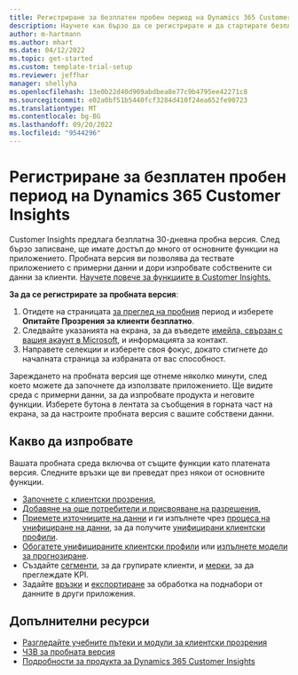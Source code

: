 ```yaml
---
title: Регистриране за безплатен пробен период на Dynamics 365 Customer Insights
description: Научете как бързо да се регистрирате и да стартирате безплатна пробна версия на Customer Insights. Разгледайте приложението и намерете допълнителни ресурси за обучение.
author: m-hartmann
ms.author: mhart
ms.date: 04/12/2022
ms.topic: get-started
ms.custom: template-trial-setup
ms.reviewer: jeffhar
manager: shellyha
ms.openlocfilehash: 13e0b22d40d909abdbea8e77c9b4795ee42271c8
ms.sourcegitcommit: e02a0bf51b5440fcf3284d410f24ea652fe90723
ms.translationtype: MT
ms.contentlocale: bg-BG
ms.lasthandoff: 09/20/2022
ms.locfileid: "9544296"
---
```

# <a name="sign-up-for-a-free-dynamics-365-customer-insights-trial"></a>Регистриране за безплатен пробен период на Dynamics 365 Customer Insights

Customer Insights предлага безплатна 30-дневна пробна версия. След бързо записване, ще имате достъп до много от основните функции на приложението. Пробната версия ви позволява да тествате приложението с примерни данни и дори изпробвате собствените си данни за клиенти. [Научете повече за функциите в Customer Insights.](overview.md)

**За да се регистрирате за пробната версия**:

1. Отидете на страницата [за преглед на пробния](https://dynamics.microsoft.com/ai/customer-insights/) период и изберете **Опитайте Прозрения за клиенти безплатно**.
1. Следвайте указанията на екрана, за да въведете [имейла, свързан с вашия акаунт в Microsoft](https://support.microsoft.com/windows/what-is-a-microsoft-account-4a7c48e9-ff5a-e9c6-5a5c-1a57d66c3bfa), и информацията за контакт.
1. Направете селекции и изберете своя фокус, докато стигнете до началната страница за избраната от вас способност.

Зареждането на пробната версия ще отнеме няколко минути, след което можете да започнете да използвате приложението. Ще видите среда с примерни данни, за да изпробвате продукта и неговите функции. Изберете бутона в лентата за съобщения в горната част на екрана, за да настроите пробната версия с вашите собствени данни.

## <a name="what-to-try"></a>Какво да изпробвате

Вашата пробната среда включва от същите функции като платената версия. Следните връзки ще ви преведат през някои от основните функции.

- [Започнете с клиентски прозрения.](get-started.md)
- [Добавяне на още потребители и присвояване на разрешения.](permissions.md)
- [Приемете източниците на данни](data-sources.md) и ги изпълнете чрез [процеса на унифициране на данни](data-unification.md), за да получите [унифицирани клиентски профили](customer-profiles.md).
- [Обогатете унифицираните клиентски профили](enrichment-hub.md) или [изпълнете модели за прогнозиране](predictions-overview.md).
- Създайте [сегменти](segments.md), за да групирате клиенти, и [мерки](measures.md), за да преглеждате KPI.
- Задайте [връзки](connections.md) и [експортиране](export-destinations.md) за обработка на поднабори от данните в други приложения.

## <a name="additional-resources"></a>Допълнителни ресурси

- [Разгледайте учебните пътеки и модули за клиентски прозрения](/training/browse/?products=dynamics-cust-insights)
- [ЧЗВ за пробната версия](trial-faq.md)
- [Подробности за продукта за Dynamics 365 Customer Insights](https://dynamics.microsoft.com/ai/customer-insights/)
